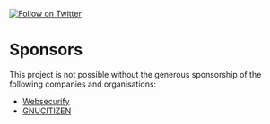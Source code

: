 [![Follow on Twitter](https://img.shields.io/twitter/follow/opendevsecops.svg?logo=twitter)](https://twitter.com/opendevsecops)

# Sponsors

This project is not possible without the generous sponsorship of the following companies and organisations:

* [Websecurify](https://websecurify.com)
* [GNUCITIZEN](https://gnucitizen.org)
